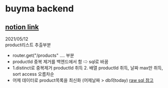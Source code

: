 # buyma backend

## [notion link](https://www.notion.so/buyma-f3a57a4c07e048989d1859560418db0f)


2021/05/12  
product리스트 추출부분  
- router.get("/products" .... 부분
- productId 중복 제거를 백엔드에서 함 ⇨ sql로 바꿈
- 1.distinct로 중복제거 productId 취득 2. 배열 productId 취득, 날짜 max만 취득, sort access 오름차순
- 어제 데이터로 product목록을 최신화 (어제날짜 > db의today)
[raw sql 참고](https://sequelize.org/master/manual/raw-queries.html)